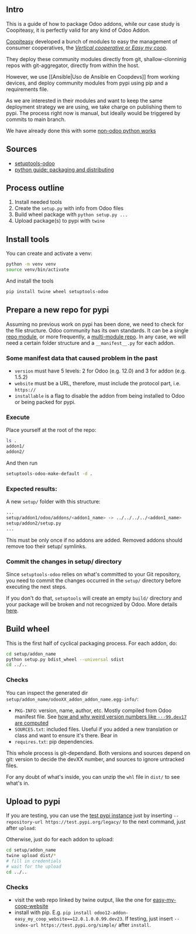## Intro

This is a guide of how to package Odoo addons, while our case study is Coopiteasy, it is perfectly valid for any kind of Odoo Addon.

[Coopiteasy](https://github.com/coopiteasy) developed a bunch of modules to easy the management of consumer cooperatives, the [_Vertical cooperative_ or _Easy my coop_](https://github.com/coopiteasy/vertical-cooperative).

They deploy these community modules directly from git, shallow-clonninig repos with git-aggregator, directly from within the host.

However, we use [[Ansible|Uso de Ansible en Coopdevs]] from working devices, and deploy community modules from pypi using pip and a requirements file.

As we are interested in their modules and want to keep the same deployment strategy we are using, we take charge on publishing them to pypi. The process right now is manual, but ideally would be triggered by commits to main branch.

We have already done this with some [non-odoo python works](https://gitlab.com/coopdevs/pyopencell/-/merge_requests/37)

## Sources

* [setuptools-odoo](https://pypi.org/project/setuptools-odoo/)
* [python guide: packaging and distributing](https://packaging.python.org/guides/distributing-packages-using-setuptools/)

## Process outline

1. Install needed tools
1. Create the `setup.py` with info from Odoo files
1. Build wheel package with `python setup.py ...`
1. Upload package(s) to pypi with `twine`

## Install tools

You can create and activate a venv:

```bash
python -m venv venv
source venv/bin/activate
```

And install the tools
```bash
pip install twine wheel setuptools-odoo
```

## Prepare a new repo for pypi

Assuming no previous work on pypi has been done, we need to check for the file structure. Odoo community has its own standards. It can be a single [repo module](https://pypi.org/project/setuptools-odoo/2.5.3/#packaging-a-single-addon), or more frequently, a [multi-module repo](https://pypi.org/project/setuptools-odoo/2.5.3/#packaging-multiple-addons). In any case, we will need a certain folder structure and a `__manifest__.py` for each addon.

### Some manifest data that caused problem in the past

* `version` must have 5 levels: 2 for Odoo (e.g. 12.0) and 3 for addon (e.g. 1.5.2)
* `website` must be a URL, therefore, must include the protocol part, i.e. `https://`
* `installable` is a flag to disable the addon from being installed to Odoo or being packed for pypi.

### Execute

Place yourself at the root of the repo:
```bash
ls .
addon1/
addon2/
```
And then run
```bash
setuptools-odoo-make-default -d .
```

### Expected results:
A new `setup/` folder with this structure:

```bash
...
setup/addon1/odoo/addons/<addon1_name> -> ../../../../<addon1_name>
setup/addon2/setup.py
...
```
This must be only once if no addons are added. Removed addons should remove too their setup/ symlinks.

### Commit the changes in setup/ directory
Since `setuptools-odoo` relies on what's committed to your Git repository, you need to commit the changes occurred in the `setup/` directory before executing the next steps.

If you don't do that, `setuptools` will create an empty `build/` directory and your package will be broken and not recognized by Odoo. More details [here](https://github.com/acsone/setuptools-odoo/issues/34#issuecomment-466789024).

## Build wheel

This is the first half of cyclical packaging process.
For each addon, do:
```bash
cd setup/addon_name
python setup.py bdist_wheel --universal sdist
cd ../..
```

### Checks
You can inspect the generated dir `setup/addon_name/odooXX_addon_addon_name.egg-info/`:
* `PKG-INFO`: version, name, author, etc. Mostly compiled from Odoo manifest file. See [how and why weird version numbers like `···99.dev17` are computed](https://pypi.org/project/setuptools-odoo/2.5.3/#versioning)
* `SOURCES.txt`: included files. Useful if you added a new translation or class and want to ensure it's there. Bear in 
* `requires.txt`: pip dependencies.

This whole process is git-dependand. Both versions and sources depend on git: version to decide the devXX number, and sources to ignore untracked files.

For any doubt of what's inside, you can unzip the `whl` file in `dist/` to see what's in.

## Upload to pypi

If you are testing, you can use the [test pypi instance](https://test.pypi.org/) just by inserting `--repository-url https://test.pypi.org/legacy/` to the next command, just after `upload`:

Otherwise, just do for each addon to upload:
```bash
cd setup/addon_name
twine upload dist/*
# fill in credentials
# wait for the upload
cd ../..
```

### Checks
* visit the web repo linked by twine output, like the one for [easy-my-coop-website](https://pypi.org/project/odoo12-addon-easy-my-coop-website/12.0.1.0.0.99.dev23/)
* install with pip. E.g. `pip install odoo12-addon-easy_my_coop_website==12.0.1.0.0.99.dev23`. If testing, just insert `--index-url https://test.pypi.org/simple/` after `install`.